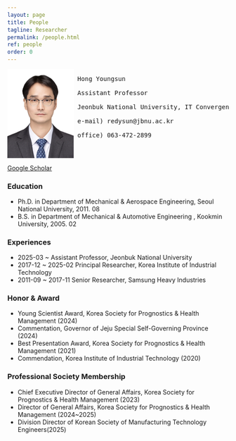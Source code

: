 ```yaml
---
layout: page
title: People
tagline: Researcher
permalink: /people.html
ref: people
order: 0
---
```


<div style="display: flex; align-items: left;">
  <img src="/image/HongYoungsun.jpg" width="30%" height="30%">
  <p><pre> Hong Youngsun
  <br> Assistant Professor
  <br> Jeonbuk National University, IT Convergence Mechatronics Engineering
  <br> e-mail) redysun@jbnu.ac.kr
  <br> office) 063-472-2899</pre></p>
</div>

[Google Scholar](https://scholar.google.com/citations?user=FTExVZIAAAAJ&hl=ko)

### Education
- Ph.D. in Department of Mechanical & Aerospace Engineering, Seoul National University, 2011. 08
- B.S. in Department of Mechanical & Automotive Engineering , Kookmin University, 2005. 02

### Experiences
- 2025-03 ~           Assistant Professor, Jeonbuk National University
- 2017-12 ~ 2025-02   Principal Researcher, Korea Institute of Industrial Technology
- 2011-09 ~ 2017-11   Senior Researcher, Samsung Heavy Industries

### Honor & Award
- Young Scientist Award, Korea Society for Prognostics & Health Management (2024)
- Commentation, Governor of Jeju Special Self-Governing Province (2024)
- Best Presentation Award, Korea Society for Prognostics & Health Management (2021)
- Commendation, Korea Institute of Industrial Technology (2020)

### Professional Society Membership
- Chief Executive Director of General Affairs, Korea Society for Prognostics & Health Management (2023)
- Director of General Affairs, Korea Society for Prognostics & Health Management (2024~2025)
- Division Director of Korean Society of Manufacturing Technology Engineers(2025)
